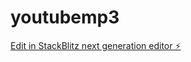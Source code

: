 # youtubemp3

[Edit in StackBlitz next generation editor ⚡️](https://stackblitz.com/~/github.com/themastre335/youtubemp3)